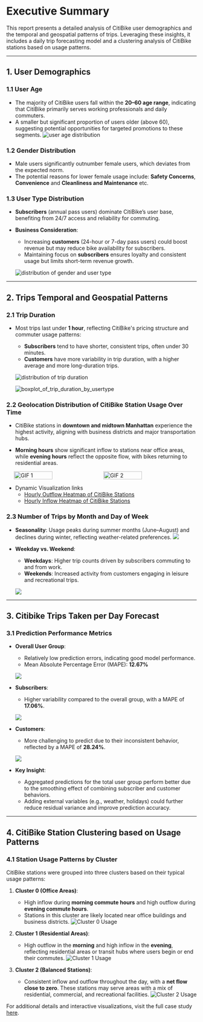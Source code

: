 # **Executive Summary**

This report presents a detailed analysis of CitiBike user demographics and the temporal and geospatial patterns of trips. Leveraging these insights, it includes a daily trip forecasting model and a clustering analysis of CitiBike stations based on usage patterns.

---

## **1. User Demographics**

### **1.1 User Age**
- The majority of CitiBike users fall within the **20–60 age range**, indicating that CitiBike primarily serves working professionals and daily commuters.
- A smaller but significant proportion of users older (above 60), suggesting potential opportunities for targeted promotions to these segments.
![user age distribution](image/distribution_of_user_age_(zoomed-in).png)

### **1.2 Gender Distribution**
- Male users significantly outnumber female users, which deviates from the expected norm. 
- The potential reasons for lower female usage include: **Safety Concerns**, **Convenience** and **Cleanliness and Maintenance** etc.


### **1.3 User Type Distribution**
- **Subscribers** (annual pass users) dominate CitiBike’s user base, benefiting from 24/7 access and reliability for commuting.
- **Business Consideration**:
  - Increasing **customers** (24-hour or 7-day pass users) could boost revenue but may reduce bike availability for subscribers.
  - Maintaining focus on **subscribers** ensures loyalty and consistent usage but limits short-term revenue growth.

  ![distribution of gender and user type](image/distribution_of_usertype_and_gender_bar_charts.png)
  
---

## **2. Trips Temporal and Geospatial Patterns**
### **2.1 Trip Duration**
- Most trips last under **1 hour**, reflecting CitiBike's pricing structure and commuter usage patterns:
  - **Subscribers** tend to have shorter, consistent trips, often under 30 minutes.
  - **Customers** have more variability in trip duration, with a higher average and more long-duration trips.
  
  ![distribution of trip duration](image/distribution_of_trip_duration.png)

  ![boxplot_of_trip_duration_by_usertype](image/boxplot_of_trip_duration_by_usertype.png)

### **2.2 Geolocation Distribution of CitiBike Station Usage Over Time**
- CitiBike stations in **downtown and midtown Manhattan** experience the highest activity, aligning with business districts and major transportation hubs.

- **Morning hours** show significant inflow to stations near office areas, while **evening hours** reflect the opposite flow, with bikes returning to residential areas.
<div style="display: flex; justify-content: center; align-items: center;">
    <img src="image/outflow.gif" alt="GIF 1" style="width: 45%; margin-right: 10px;">
    <img src="image/inflow.gif" alt="GIF 2" style="width: 45%;">
</div>

- Dynamic Visualization links
    - [Hourly Outflow Heatmap of CitiBike Stations](https://zenithsun.github.io/citibike_case_study/html/trip_start_hour_heatmap_animation.html)
    - [Hourly Inflow Heatmap of CitiBike Stations](https://zenithsun.github.io/citibike_case_study/html/trip_stop_hour_heatmap_animation.html)

### **2.3 Number of Trips by Month and Day of Week**
- **Seasonality**: Usage peaks during summer months (June–August) and declines during winter, reflecting weather-related preferences.
![](image/average_number_of_trips_per_month_by_usertype.png)
- **Weekday vs. Weekend**:
  - **Weekdays**: Higher trip counts driven by subscribers commuting to and from work.
  - **Weekends**: Increased activity from customers engaging in leisure and recreational trips.

  ![](image/average_number_of_trips_per_dayofweek_by_usertype.png)
---

## **3. Citibike Trips Taken per Day Forecast**

### **3.1 Prediction Performance Metrics**
- **Overall User Group**:
  - Relatively low prediction errors, indicating good model performance.
  - Mean Absolute Percentage Error (MAPE): **12.67%**
  
  ![](image/prediction_for_citibike_user_usage.png)
- **Subscribers**:
  - Higher variability compared to the overall group, with a MAPE of **17.06%**.

  ![](image/prediction_for_citibike_subscriber_usage.png)
- **Customers**:
  - More challenging to predict due to their inconsistent behavior, reflected by a MAPE of **28.24%**.

  ![](image/prediction_for_citibike_customer_usage.png)
- **Key Insight**:
  - Aggregated predictions for the total user group perform better due to the smoothing effect of combining subscriber and customer behaviors.
  - Adding external variables (e.g., weather, holidays) could further reduce residual variance and improve prediction accuracy.

---

## **4. CitiBike Station Clustering based on Usage Patterns**

### **4.1 Station Usage Patterns by Cluster**
CitiBike stations were grouped into three clusters based on their typical usage patterns:

1. **Cluster 0 (Office Areas)**:
   - High inflow during **morning commute hours** and high outflow during **evening commute hours**.
   - Stations in this cluster are likely located near office buildings and business districts.
    ![Cluster 0 Usage](image/typical_shape_for_cluster_0.png)

2. **Cluster 1 (Residential Areas)**:
   - High outflow in the **morning** and high inflow in the **evening**, reflecting residential areas or transit hubs where users begin or end their commutes.
    ![Cluster 1 Usage](image/typical_shape_for_cluster_1.png)

3. **Cluster 2 (Balanced Stations)**:
   - Consistent inflow and outflow throughout the day, with a **net flow close to zero**. These stations may serve areas with a mix of residential, commercial, and recreational facilities.
    ![Cluster 2 Usage](image/typical_shape_for_cluster_2.png)

For additional details and interactive visualizations, visit the full case study [here](https://zenithsun.github.io/citibike_case_study/Citibike_Case_Study.html).


